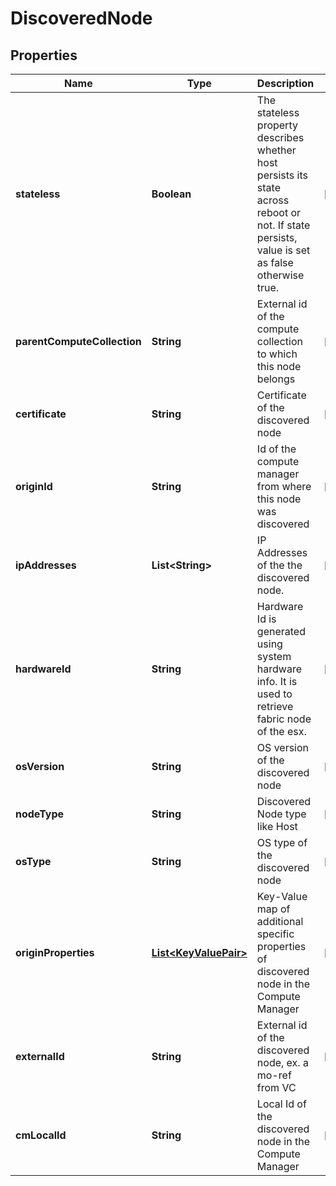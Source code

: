 # DiscoveredNode

## Properties
Name | Type | Description | Notes
------------ | ------------- | ------------- | -------------
**stateless** | **Boolean** | The stateless property describes whether host persists its state across reboot or not. If state persists, value is set as false otherwise true. |  [optional]
**parentComputeCollection** | **String** | External id of the compute collection to which this node belongs |  [optional]
**certificate** | **String** | Certificate of the discovered node |  [optional]
**originId** | **String** | Id of the compute manager from where this node was discovered |  [optional]
**ipAddresses** | **List&lt;String&gt;** | IP Addresses of the the discovered node. |  [optional]
**hardwareId** | **String** | Hardware Id is generated using system hardware info. It is used to retrieve fabric node of the esx. |  [optional]
**osVersion** | **String** | OS version of the discovered node |  [optional]
**nodeType** | **String** | Discovered Node type like Host |  [optional]
**osType** | **String** | OS type of the discovered node |  [optional]
**originProperties** | [**List&lt;KeyValuePair&gt;**](KeyValuePair.md) | Key-Value map of additional specific properties of discovered node in the Compute Manager  |  [optional]
**externalId** | **String** | External id of the discovered node, ex. a mo-ref from VC |  [optional]
**cmLocalId** | **String** | Local Id of the discovered node in the Compute Manager |  [optional]
